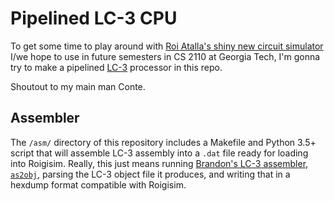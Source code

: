 Pipelined LC-3 CPU
==================

To get some time to play around with [Roi Atalla's shiny new circuit
simulator][1] I/we hope to use in future semesters in CS 2110 at Georgia
Tech, I'm gonna try to make a pipelined [LC-3][2] processor in this
repo.

Shoutout to my main man Conte.

Assembler
---------

The `/asm/` directory of this repository includes a Makefile and Python
3.5+ script that will assemble LC-3 assembly into a `.dat` file ready
for loading into Roigisim. Really, this just means running [Brandon's
LC-3 assembler, `as2obj`][3], parsing the LC-3 object file it produces,
and writing that in a hexdump format compatible with Roigisim.

[1]: https://github.com/ra4king/CircuitSim
[2]: https://en.wikipedia.org/wiki/LC-3
[3]: https://github.com/TricksterGuy/complx
